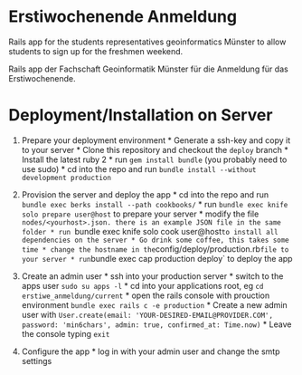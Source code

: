 Erstiwochenende Anmeldung
=========================

Rails app for the students representatives geoinformatics Münster to allow students to sign up for the freshmen weekend.

Rails app der Fachschaft Geoinformatik Münster für die Anmeldung für das Erstiwochenende.


# Deployment/Installation on Server

  1.  Prepare your deployment environment
    * Generate a ssh-key and copy it to your server
    * Clone this repository and checkout the `deploy` branch
    * Install the latest ruby 2
    * run `gem install bundle` (you probably need to use sudo)
    * cd into the repo and run `bundle install --without development production`

  2. Provision the server and deploy the app
    * cd into the repo and run `bundle exec berks install --path cookbooks/`
    * run `bundle exec knife solo prepare user@host` to prepare your server
    * modify the file `nodes/<yourhost>.json. there is an example JSON file in the same folder
    * run `bundle exec knife solo cook user@host` to install all dependencies on the server
    * Go drink some coffee, this takes some time
    * change the hostname in the `config/deploy/production.rb` file to your server
    * run `bundle exec cap production deploy` to deploy the app

  3. Create an admin user
    * ssh into your production server
    * switch to the apps user `sudo su apps -l`
    * cd into your applications root, eg `cd erstiwe_anmeldung/current`
    * open the rails console with prouction environment `bundle exec rails c -e production`
    * Create a new admin user with `User.create(email: 'YOUR-DESIRED-EMAIL@PROVIDER.COM', password: 'min6chars', admin: true, confirmed_at: Time.now)`
    * Leave the console typing `exit`

  4. Configure the app
    * log in with your admin user and change the smtp settings